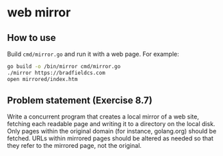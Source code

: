 # web mirror
## How to use
Build `cmd/mirror.go` and run it with a web page.  For example:

```sh
go build -o /bin/mirror cmd/mirror.go
./mirror https://bradfieldcs.com
open mirrored/index.htm
```

## Problem statement (Exercise 8.7)

Write a concurrent program that creates a local mirror of a web site,
fetching each readable page and writing it to a directory on the local disk. 
Only pages within the original domain (for instance, golang.org) should be 
fetched.  URLs within mirrored pages should be altered as needed so that 
they refer to the mirrored page, not the original.